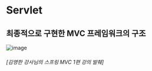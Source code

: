 # Servlet

## 최종적으로 구현한 MVC 프레임워크의 구조
![image](https://github.com/Ray901104/Servlet/assets/83386000/0f2dc5ec-e674-4b0f-b4ed-cff3b726a591)  
###### [김영한 강사님의 스프링 MVC 1편 강의 발췌]

